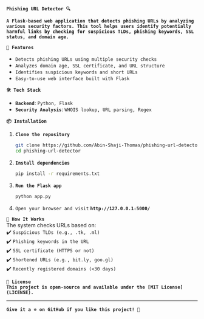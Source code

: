 
**`Phishing URL Detector 🔍`**  

**`A Flask-based web application that detects phishing URLs by analyzing various security factors. This tool helps users identify potentially harmful links by checking for suspicious TLDs, phishing keywords, SSL status, and domain age.`**  

 **`🚀 Features`**  
- `Detects phishing URLs using multiple security checks`  
- `Analyzes domain age, SSL certificate, and URL structure`  
- `Identifies suspicious keywords and short URLs`  
- `Easy-to-use web interface built with Flask`  

 **`🛠 Tech Stack`**  
- **`Backend`**: `Python, Flask`  
- **`Security Analysis`**: `WHOIS lookup, URL parsing, Regex`  

 **`📦 Installation`**  
1. **`Clone the repository`**  
   ```bash
   git clone https://github.com/Abin-Shaji-Thomas/phishing-url-detector.git
   cd phishing-url-detector
   ```
2. **`Install dependencies`**  
   ```bash
   pip install -r requirements.txt
   ```
3. **`Run the Flask app`**  
   ```bash
   python app.py
   ```
4. `Open your browser and visit` **`http://127.0.0.1:5000/`**  

 **`📝 How It Works`**  
The system checks URLs based on:  
✔️ `Suspicious TLDs (e.g., .tk, .ml)`  
✔️ `Phishing keywords in the URL`  
✔️ `SSL certificate (HTTPS or not)`  
✔️ `Shortened URLs (e.g., bit.ly, goo.gl)`  
✔️ `Recently registered domains (<30 days)`  
  
 **`📜 License`**  
**`This project is open-source and available under the [MIT License](LICENSE).`**  

---

**`Give it a ⭐ on GitHub if you like this project! 🚀`**  
